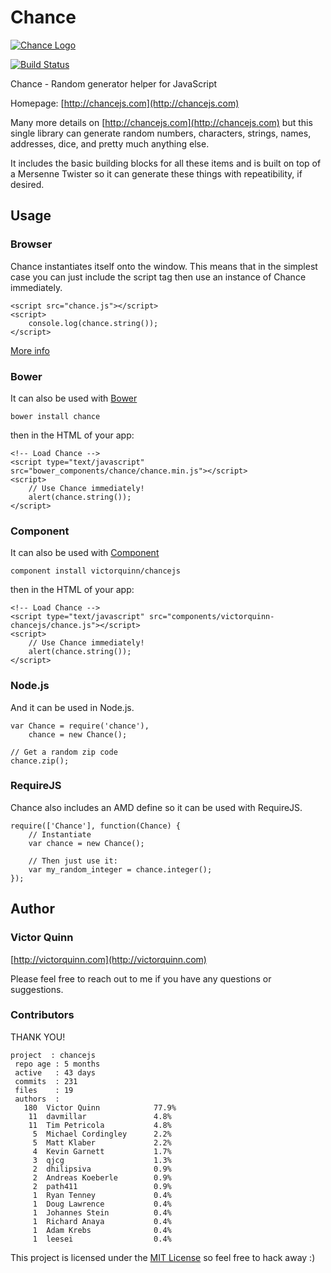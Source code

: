 # Chance

[![Chance Logo](http://chancejs.com/logo.png)](http://chancejs.com)

[![Build Status](https://travis-ci.org/victorquinn/chancejs.png)](https://travis-ci.org/victorquinn/chancejs)

Chance - Random generator helper for JavaScript

Homepage: [http://chancejs.com](http://chancejs.com)

Many more details on [http://chancejs.com](http://chancejs.com) but this single
library can generate random numbers, characters, strings, names, addresses,
dice, and pretty much anything else.

It includes the basic building blocks for all these items and is built on top
of a Mersenne Twister so it can generate these things with repeatibility, if
desired.

## Usage

### Browser

Chance instantiates itself onto the window. This means that in the simplest case you can just include the script tag then use an instance of Chance immediately.

    <script src="chance.js"></script>
    <script>
        console.log(chance.string());
    </script>

[More info](http://chancejs.com#browser)

### Bower

It can also be used with [Bower](http://bower.io)

    bower install chance

then in the HTML of your app:

    <!-- Load Chance -->
    <script type="text/javascript" src="bower_components/chance/chance.min.js"></script>
    <script>
        // Use Chance immediately!
        alert(chance.string());
    </script>

### Component

It can also be used with [Component](http://component.io)

    component install victorquinn/chancejs
    
then in the HTML of your app:

    <!-- Load Chance -->
    <script type="text/javascript" src="components/victorquinn-chancejs/chance.js"></script>
    <script>
        // Use Chance immediately!
        alert(chance.string());
    </script>



### Node.js

And it can be used in Node.js.

    var Chance = require('chance'),
        chance = new Chance();
        
    // Get a random zip code
    chance.zip();

### RequireJS

Chance also includes an AMD define so it can be used with RequireJS.

    require(['Chance'], function(Chance) {
        // Instantiate
        var chance = new Chance();
       
        // Then just use it:
        var my_random_integer = chance.integer();
    });


## Author
### Victor Quinn
[http://victorquinn.com](http://victorquinn.com)

Please feel free to reach out to me if you have any questions or suggestions.

### Contributors

THANK YOU!

```
project  : chancejs
 repo age : 5 months
 active   : 43 days
 commits  : 231
 files    : 19
 authors  :
   180	Victor Quinn            77.9%
    11	davmillar               4.8%
    11	Tim Petricola           4.8%
     5	Michael Cordingley      2.2%
     5	Matt Klaber             2.2%
     4	Kevin Garnett           1.7%
     3	qjcg                    1.3%
     2	dhilipsiva              0.9%
     2	Andreas Koeberle        0.9%
     2	path411                 0.9%
     1	Ryan Tenney             0.4%
     1	Doug Lawrence           0.4%
     1	Johannes Stein          0.4%
     1	Richard Anaya           0.4%
     1	Adam Krebs              0.4%
     1	leesei                  0.4%
```

This project is licensed under the [MIT License](http://en.wikipedia.org/wiki/MIT_License) so feel free to hack away :)
